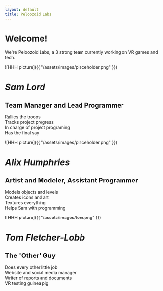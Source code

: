 ```yaml
---
layout: default
title: Peloozoid Labs
---
```


# Welcome!
We're Peloozoid Labs, a 3 strong team currently working on VR games and tech.

![HHH picture]({{ "/assets/images/placeholder.png" }})
# _Sam Lord_
## Team Manager and Lead Programmer
Rallies the troops  
Tracks project progress  
In charge of project programing  
Has the final say  


![HHH picture]({{ "/assets/images/placeholder.png" }})
# _Alix Humphries_
## Artist and Modeler, Assistant Programmer
Models objects and levels  
Creates icons and art  
Textures everything  
Helps Sam with programming  


![HHH picture]({{ "/assets/images/tom.png" }})
# _Tom Fletcher-Lobb_
## The 'Other' Guy
Does every other little job  
Website and social media manager  
Writer of reports and documents  
VR testing guinea pig  
